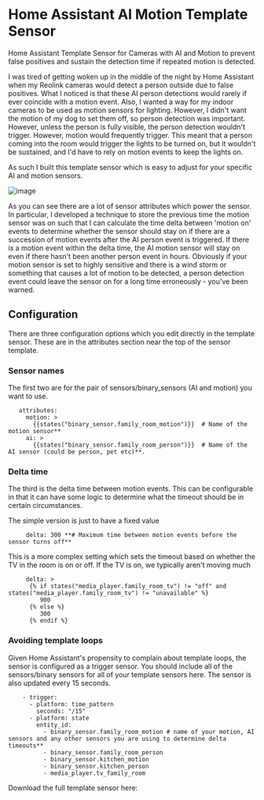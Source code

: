 # Home Assistant AI Motion Template Sensor
Home Assistant Template Sensor for Cameras with AI and Motion to prevent false positives and sustain the detection time if repeated motion is detected.

I was tired of getting woken up in the middle of the night by Home Assistant when my Reolink cameras would detect a person outside due to false positives.  What I noticed is that these AI person detections would rarely if ever coincide with a motion event.
Also, I wanted a way for my indoor cameras to be used as motion sensors for lighting.  However, I didn't want the motion of my dog to set them off, so person detection was important. However, unless the person is fully visible, the person detection wouldn't trigger.  However, motion would frequently trigger. This meant that a person coming into the room would trigger the lights to be turned on, but it wouldn't be sustained, and I'd have to rely on motion events to keep the lights on.

As such I built this template sensor which is easy to adjust for your specific AI and motion sensors.

![image](https://github.com/markaggar/AI-Motion/assets/25288127/2e2251af-4561-42b5-8e8c-932cc1eb733c)

As you can see there are a lot of sensor attributes which power the sensor.  In particular, I developed a technique to store the previous time the motion sensor was on such that I can calculate the time delta between 'motion on' events to determine whether the sensor should stay on if there are a succession of motion events after the AI person event is triggered.  If there is a motion event within the delta time, the AI motion sensor will stay on even if there hasn't been another person event in hours.  Obviously if your motion sensor is set to highly sensitive and there is a wind storm or something that causes a lot of motion to be detected, a person detection event could leave the sensor on for a long time erroneously - you've been warned.

## Configuration
There are three configuration options which you edit directly in the template sensor.  These are in the attributes section near the top of the sensor template.

### Sensor names
The first two are for the pair of sensors/binary_sensors (AI and motion) you want to use.

       attributes:
         motion: >
           {{states("binary_sensor.family_room_motion")}}  # Name of the motion sensor**
         ai: >
           {{states("binary_sensor.family_room_person")}}  # Name of the AI sensor (could be person, pet etc)**.

### Delta time
The third is the delta time between motion events.  This can be configurable in that it can have some logic to determine what the timeout should be in certain circumstances.

The simple version is just to have a fixed value

         delta: 300 **# Maximum time between motion events before the sensor turns off**

This is a more complex setting which sets the timeout based on whether the TV in the room is on or off.  If the TV is on, we typically aren't moving much 
         
         delta: >
          {% if states("media_player.family_room_tv") != "off" and states("media_player.family_room_tv") != "unavailable" %}
             900
          {% else %}
             300
          {% endif %}

### Avoiding template loops
Given Home Assistant's propensity to complain about template loops, the sensor is configured as a trigger sensor.  You should include all of the sensors/binary sensors for all of your template sensors here.  The sensor is also updated every 15 seconds.

        - trigger:
          - platform: time_pattern
            seconds: "/15"
          - platform: state
            entity_id:
              - binary_sensor.family_room_motion # name of your motion, AI sensors and any other sensors you are using to determine delta timeouts**
              - binary_sensor.family_room_person
              - binary_sensor.kitchen_motion
              - binary_sensor.kitchen_person
              - media_player.tv_family_room

Download the full template sensor here:



